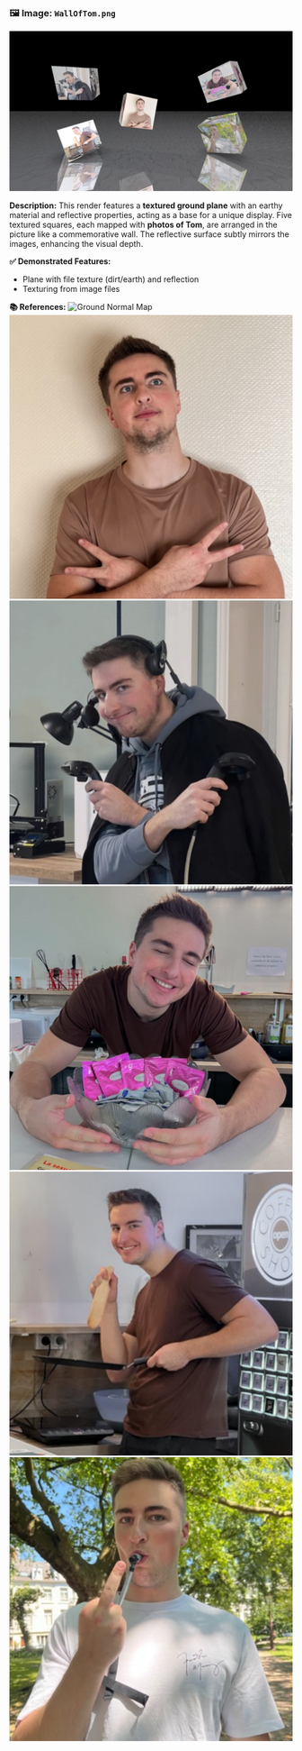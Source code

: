 ### 🖼️ Image: `WallOfTom.png`

![Wall of Tom](WallOfTom.png)

**Description:**
This render features a **textured ground plane** with an earthy material and reflective properties, acting as a base for a unique display. Five textured squares, each mapped with **photos of Tom**, are arranged in the picture like a commemorative wall. The reflective surface subtly mirrors the images, enhancing the visual depth.

**✅ Demonstrated Features:**

* Plane with file texture (dirt/earth) and reflection
* Texturing from image files

**📚 References:**
![Ground Normal Map](../configs/normalMaps/dirt.png)
![Tom Texture](../configs/images/sample1.png)
![Tom Texture](../configs/images/sample2.png)
![Tom Texture](../configs/images/sample3.png)
![Tom Texture](../configs/images/sample4.png)
![Tom Texture](../configs/images/sample5.png)

